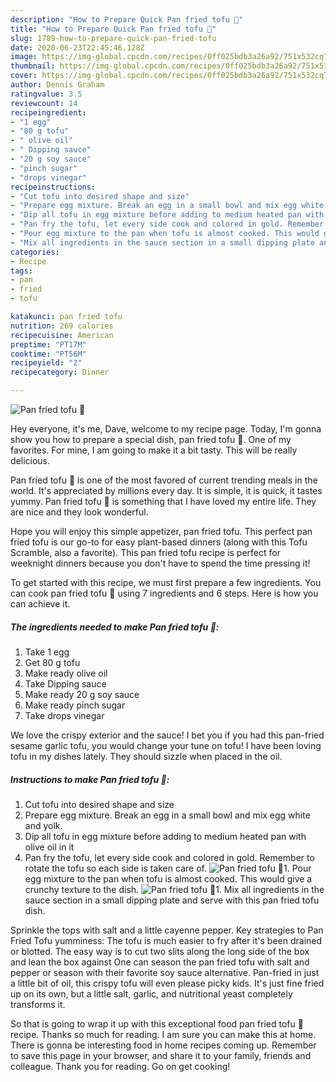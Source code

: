 ```yaml
---
description: "How to Prepare Quick Pan fried tofu 🥡"
title: "How to Prepare Quick Pan fried tofu 🥡"
slug: 1789-how-to-prepare-quick-pan-fried-tofu
date: 2020-06-23T22:45:46.128Z
image: https://img-global.cpcdn.com/recipes/0ff025bdb3a26a92/751x532cq70/pan-fried-tofu-🥡-recipe-main-photo.jpg
thumbnail: https://img-global.cpcdn.com/recipes/0ff025bdb3a26a92/751x532cq70/pan-fried-tofu-🥡-recipe-main-photo.jpg
cover: https://img-global.cpcdn.com/recipes/0ff025bdb3a26a92/751x532cq70/pan-fried-tofu-🥡-recipe-main-photo.jpg
author: Dennis Graham
ratingvalue: 3.5
reviewcount: 14
recipeingredient:
- "1 egg"
- "80 g tofu"
- " olive oil"
- " Dipping sauce"
- "20 g soy sauce"
- "pinch sugar"
- "drops vinegar"
recipeinstructions:
- "Cut tofu into desired shape and size"
- "Prepare egg mixture. Break an egg in a small bowl and mix egg white and yolk."
- "Dip all tofu in egg mixture before adding to medium heated pan with olive oil in it"
- "Pan fry the tofu, let every side cook and colored in gold. Remember to rotate the tofu so each side is taken care of."
- "Pour egg mixture to the pan when tofu is almost cooked. This would give a crunchy texture to the dish."
- "Mix all ingredients in the sauce section in a small dipping plate and serve with this pan fried tofu dish."
categories:
- Recipe
tags:
- pan
- fried
- tofu

katakunci: pan fried tofu 
nutrition: 269 calories
recipecuisine: American
preptime: "PT17M"
cooktime: "PT56M"
recipeyield: "2"
recipecategory: Dinner

---
```



![Pan fried tofu 🥡](https://img-global.cpcdn.com/recipes/0ff025bdb3a26a92/751x532cq70/pan-fried-tofu-🥡-recipe-main-photo.jpg)

Hey everyone, it's me, Dave, welcome to my recipe page. Today, I'm gonna show you how to prepare a special dish, pan fried tofu 🥡. One of my favorites. For mine, I am going to make it a bit tasty. This will be really delicious.

Pan fried tofu 🥡 is one of the most favored of current trending meals in the world. It's appreciated by millions every day. It is simple, it is quick, it tastes yummy. Pan fried tofu 🥡 is something that I have loved my entire life. They are nice and they look wonderful.

Hope you will enjoy this simple appetizer, pan fried tofu. This perfect pan fried tofu is our go-to for easy plant-based dinners (along with this Tofu Scramble, also a favorite). This pan fried tofu recipe is perfect for weeknight dinners because you don&#39;t have to spend the time pressing it!


To get started with this recipe, we must first prepare a few ingredients. You can cook pan fried tofu 🥡 using 7 ingredients and 6 steps. Here is how you can achieve it.

<!--inarticleads1-->

##### The ingredients needed to make Pan fried tofu 🥡:

1. Take 1 egg
1. Get 80 g tofu
1. Make ready  olive oil
1. Take  Dipping sauce
1. Make ready 20 g soy sauce
1. Make ready pinch sugar
1. Take drops vinegar


We love the crispy exterior and the sauce! I bet you if you had this pan-fried sesame garlic tofu, you would change your tune on tofu! I have been loving tofu in my dishes lately. They should sizzle when placed in the oil. 

<!--inarticleads2-->

##### Instructions to make Pan fried tofu 🥡:

1. Cut tofu into desired shape and size
1. Prepare egg mixture. Break an egg in a small bowl and mix egg white and yolk.
1. Dip all tofu in egg mixture before adding to medium heated pan with olive oil in it
1. Pan fry the tofu, let every side cook and colored in gold. Remember to rotate the tofu so each side is taken care of.
<img src="//assets-global.cpcdn.com/assets/icons/button_play-2c75c40dde080a61004c1f40b05d8f140eaff45d7e9e6481dc71c63d2e7c4909.png" alt="Pan fried tofu 🥡">1. Pour egg mixture to the pan when tofu is almost cooked. This would give a crunchy texture to the dish.
<img src="//assets-global.cpcdn.com/assets/icons/button_play-2c75c40dde080a61004c1f40b05d8f140eaff45d7e9e6481dc71c63d2e7c4909.png" alt="Pan fried tofu 🥡">1. Mix all ingredients in the sauce section in a small dipping plate and serve with this pan fried tofu dish.


Sprinkle the tops with salt and a little cayenne pepper. Key strategies to Pan Fried Tofu yumminess: The tofu is much easier to fry after it&#39;s been drained or blotted. The easy way is to cut two slits along the long side of the box and lean the box against One can season the pan fried tofu with salt and pepper or season with their favorite soy sauce alternative. Pan-fried in just a little bit of oil, this crispy tofu will even please picky kids. It&#39;s just fine fried up on its own, but a little salt, garlic, and nutritional yeast completely transforms it. 

So that is going to wrap it up with this exceptional food pan fried tofu 🥡 recipe. Thanks so much for reading. I am sure you can make this at home. There is gonna be interesting food in home recipes coming up. Remember to save this page in your browser, and share it to your family, friends and colleague. Thank you for reading. Go on get cooking!
